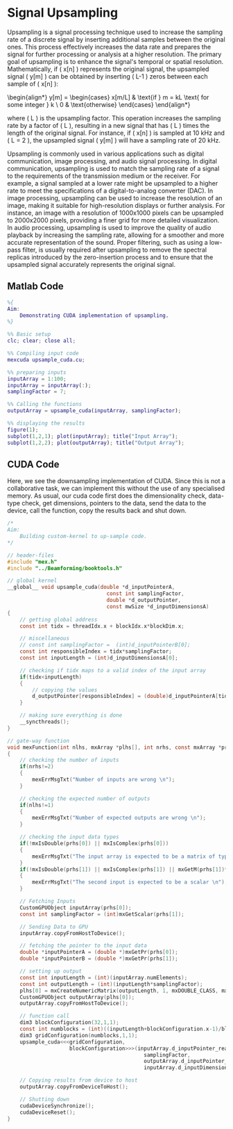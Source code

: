 # Signal Upsampling

Upsampling is a signal processing technique used to increase the sampling rate of a discrete signal by inserting additional samples between the original ones. This process effectively increases the data rate and prepares the signal for further processing or analysis at a higher resolution. The primary goal of upsampling is to enhance the signal's temporal or spatial resolution. Mathematically, if \( x[n] \) represents the original signal, the upsampled signal \( y[m] \) can be obtained by inserting \( L-1 \) zeros between each sample of \( x[n] \):

\begin{align*}
y[m] = 
\begin{cases} 
x[m/L] & \text{if } m = kL \text{ for some integer } k \\
0 & \text{otherwise}
\end{cases}
\end{align*}

where \( L \) is the upsampling factor. This operation increases the sampling rate by a factor of \( L \), resulting in a new signal that has \( L \) times the length of the original signal. For instance, if \( x[n] \) is sampled at 10 kHz and \( L = 2 \), the upsampled signal \( y[m] \) will have a sampling rate of 20 kHz.

Upsampling is commonly used in various applications such as digital communication, image processing, and audio signal processing. In digital communication, upsampling is used to match the sampling rate of a signal to the requirements of the transmission medium or the receiver. For example, a signal sampled at a lower rate might be upsampled to a higher rate to meet the specifications of a digital-to-analog converter (DAC). In image processing, upsampling can be used to increase the resolution of an image, making it suitable for high-resolution displays or further analysis. For instance, an image with a resolution of 1000x1000 pixels can be upsampled to 2000x2000 pixels, providing a finer grid for more detailed visualization. In audio processing, upsampling is used to improve the quality of audio playback by increasing the sampling rate, allowing for a smoother and more accurate representation of the sound. Proper filtering, such as using a low-pass filter, is usually required after upsampling to remove the spectral replicas introduced by the zero-insertion process and to ensure that the upsampled signal accurately represents the original signal.



## Matlab Code

```matlab
%{
Aim:
    Demonstrating CUDA implementation of upsampling. 
%}

%% Basic setup
clc; clear; close all;

%% Compiling input code
mexcuda upsample_cuda.cu;

%% preparing inputs
inputArray = 1:100;
inputArray = inputArray(:);
samplingFactor = 7;

%% Calling the functions
outputArray = upsample_cuda(inputArray, samplingFactor);

%% displaying the results
figure(1);
subplot(1,2,1); plot(inputArray); title("Input Array");
subplot(1,2,2); plot(outputArray); title("Output Array");
```


## CUDA Code

Here, we see the downsampling implementation of CUDA. Since this is not a collaborative task, we can implement this without the use of any specialised memory. As usual, our cuda code first does the dimensionality check, data-type check, get dimensions, pointers to the data, send the data to the device, call the function, copy the results back and shut down. 

```C
/*
Aim:
    Building custom-kernel to up-sample code. 
*/ 

// header-files
#include "mex.h"
#include "../Beamforming/booktools.h"

// global kernel
__global__ void upsample_cuda(double *d_inputPointerA,
                                const int samplingFactor,
                                double *d_outputPointer,
                                const mwSize *d_inputDimensionsA)
{
    // getting global address
    const int tidx = threadIdx.x + blockIdx.x*blockDim.x;

    // miscellaneous
    // const int samplingFactor =  (int)d_inputPointerB[0];
    const int responsibleIndex = tidx*samplingFactor;
    const int inputLength = (int)d_inputDimensionsA[0];

    // checking if tidx maps to a valid index of the input array
    if(tidx<inputLength)
    {
        // copying the values
        d_outputPointer[responsibleIndex] = (double)d_inputPointerA[tidx];
    }

    // making sure everything is done 
    __syncthreads();
}

// gate-way function
void mexFunction(int nlhs, mxArray *plhs[], int nrhs, const mxArray *prhs[])
{
    // checking the number of inputs
    if(nrhs!=2)
    {
        mexErrMsgTxt("Number of inputs are wrong \n");
    }   

    // checking the expected number of outputs
    if(nlhs!=1)
    {
        mexErrMsgTxt("Number of expected outputs are wrong \n");
    }

    // checking the input data types
    if(!mxIsDouble(prhs[0]) || mxIsComplex(prhs[0]))
    {
        mexErrMsgTxt("The input array is expected to be a matrix of type, double \n");
    }
    if(!mxIsDouble(prhs[1]) || mxIsComplex(prhs[1]) || mxGetM(prhs[1])*mxGetN(prhs[1]) !=1)
    {
        mexErrMsgTxt("The second input is expected to be a scalar \n");
    }

    // Fetching Inputs
    CustomGPUObject inputArray(prhs[0]);
    const int samplingFactor = (int)mxGetScalar(prhs[1]);

    // Sending Data to GPU
    inputArray.copyFromHostToDevice();

    // fetching the pointer to the input data
    double *inputPointerA = (double *)mxGetPr(prhs[0]);
    double *inputPointerB = (double *)mxGetPr(prhs[1]);

    // setting up output
    const int inputLength = (int)(inputArray.numElements); 
    const int outputLength = (int)(inputLength*samplingFactor);
    plhs[0] = mxCreateNumericMatrix(outputLength, 1, mxDOUBLE_CLASS, mxREAL);
    CustomGPUObject outputArray(plhs[0]);
    outputArray.copyFromHostToDevice();

    // function call
    dim3 blockConfiguration(32,1,1);
    const int numblocks = (int)((inputLength+blockConfiguration.x-1)/blockConfiguration.x);
    dim3 gridConfiguration(numblocks,1,1);
    upsample_cuda<<<gridConfiguration,
                    blockConfiguration>>>(inputArray.d_inputPointer_real,
                                            samplingFactor,
                                            outputArray.d_inputPointer_real,
                                            inputArray.d_inputDimensions);

    // Copying results from device to host
    outputArray.copyFromDeviceToHost();

    // Shutting down
    cudaDeviceSynchronize();
    cudaDeviceReset();
}
```
